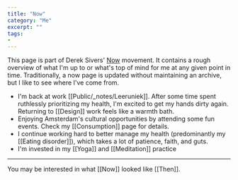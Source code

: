 ```yaml
---
title: "Now"
category: "Me"
excerpt: ""
tags:
- 
---
```

This page is part of Derek Sivers' [Now](https://nownownow.com/about) movement. It contains a rough overview of what I'm up to or what's top of mind for me at any given point in time. Traditionally, a now page is updated without maintaining an archive, but I like to see where I've come from.

- I'm back at work [[Public/_notes/Leeruniek]]. After some time spent ruthlessly prioritizing my health, I'm excited to get my hands dirty again. Returning to [[Design]] work feels like a warmth bath.
- Enjoying Amsterdam's cultural opportunities by attending some fun events. Check my [[Consumption]] page for details.
- I continue working hard to better manage my health (predominantly my [[Eating disorder]]), which takes a lot of patience, faith, and guts.
- I'm invested in my [[Yoga]] and [[Meditation]] practice

---

You may be interested in what [[Now]] looked like [[Then]].